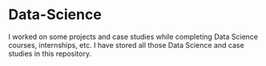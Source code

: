 # Data-Science
I worked on some projects and case studies while completing Data Science courses, internships, etc.
I have stored all those Data Science and case studies in this repository.
